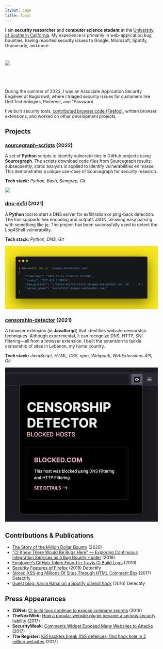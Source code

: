 ```yaml
---
layout: page
title: About
---
```


I am **security researcher** and **computer science student** at the [University of Southern California](https://www.usc.edu/). My experience is primarily in web-application bug bounties, having reported security issues to Google, Microsoft, Spotify, Grammarly, and more. 	

<img style="display:block;margin:2.6rem auto;" src="https://user-images.githubusercontent.com/18099289/204139083-746bdfc3-844d-458f-8ba1-224937088d2d.png" height=50px>

During the summer of 2022, I was an Associate Application Security Engineer at Bugcrowd, where I triaged security issues for customers like Dell Technologies, Pinterest, and 1Password.

I've built security tools, [contributed browser code (Firefox)](https://bugzilla.mozilla.org/user_profile?user_id=645827), written browser extensions, and worked on other development projects.

## Projects

### [sourcegraph-scripts](https://github.com/KarimPwnz/sourcegraph-scripts) (2022)

A set of **Python** scripts to identify vulnerabilities in GitHub projects using **Sourcegraph**. The scripts download code files from Sourcegraph results; subsequently, static analysis is applied to identify vulnerabilities en masse. This demonstrates a unique use-case of Sourcegraph for security research.

**Tech stack:** *Python, Bash, Semgrep, Git*

![](https://i.imgur.com/FEnvqoc.png)

### [dns-exfil](https://github.com/KarimPwnz/dns-exfil) (2021)

A **Python** tool to start a DNS server for exfilitration or ping-back detection. The tool supports hex encoding and outputs JSON, allowing easy parsing with something like jq. The project has been successfully used to detect the Log4Shell vulnerability.

**Tech stack:** *Python, DNS, Git*

![](https://github.com/KarimPwnz/dns-exfil/raw/main/misc/dns-exfil-display.png)

### [censorship-detector](https://github.com/KarimPwnz/censorship-detector) (2021)

A browser extension (in **JavaScript**) that identifies website censorship techniques. Although experimental, it can recognize DNS, HTTP, SNI filtering—all from a browser extension. I built the extension to tackle censorship of sites in Lebanon, my home country.

**Tech stack:** *JavaScript, HTML, CSS, npm, Webpack, WebExtensions API, Git*

![](https://github.com/KarimPwnz/censorship-detector/raw/main/misc/extension.png)

## Contributions & Publications

- [The Story of the Million Dollar Bounty](https://edoverflow.com/2020/houseparty-hack/) (2020)
- ["CI Knew There Would Be Bugs Here" — Exploring Continuous Integration Services as a Bug Bounty Hunter](https://edoverflow.com/2019/ci-knew-there-would-be-bugs-here/) (2019)
- [Employee’s GitHub Token Found In Travis CI Build Logs](https://hackerone.com/reports/496937) (2019)
- [Security Features of Firefox](https://blog.detectify.com/2019/10/03/karim-rahal-security-features-of-firefox/) (2019) <label>Detectify</label>
- [Stored XSS-ing Millions Of Sites Through HTML Comment Box](https://labs.detectify.com/2017/01/18/stored-xss-ing-millions-of-sites-through-html-comment-box/) (2017) <label>Detectify</label>
- [Guest blog: Karim Rahal on a Spotify playlist hack](https://blog.detectify.com/2016/01/26/guest-blog-karim-rahal-on-a-spotify-playlist-hack/) (2016) <label>Detectify</label>

## Press Appearances

- **ZDNet:** [CI build logs continue to expose company secrets](https://www.zdnet.com/article/ci-build-logs-continue-to-expose-company-secrets/) (2019)
- **TheNextWeb:** [How a popular website plugin became a serious security liability](https://thenextweb.com/news/how-a-popular-website-plugin-became-a-serious-security-liability) (2017)
- **SecurityWeek:** [Comments Widget Exposed Many Websites to Attacks](https://www.securityweek.com/comments-widget-exposed-many-websites-attacks) (2017)
- **The Register:** [Kid hackers break XSS defences, find hack hole in 2 million websites](https://www.theregister.com/2017/01/24/kid_hackers_break_xss_defences_find_hack_hole_in_2_million_websites/) (2017)
